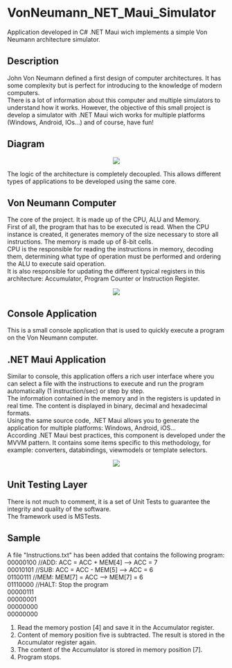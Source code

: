 # VonNeumann_NET_Maui_Simulator
Application developed in C# .NET Maui wich implements a simple Von Neumann architecture simulator.
## Description
John Von Neumann defined a first design of computer architectures. It has some complexity but is perfect for introducing to the knowledge of modern computers.<br>
There is a lot of information about this computer and multiple simulators to understand how it works. However, the objective of this small project is
develop a simulator with .NET Maui wich works for multiple platforms (Windows, Android, IOs...) and of course, have fun!

## Diagram
<p align="center">
  <img src="../main/Diagram.png">
</p>
The logic of the architecture is completely decoupled. This allows different types of applications to be developed using the same core.

## Von Neumann Computer 
The core of the project. It is made up of the CPU, ALU and Memory.<br>
First of all, the program that has to be executed is read. When the CPU instance is created, it generates memory of the size necessary to store all instructions.
The memory is made up of 8-bit cells.<br>
CPU is the responsible for reading the instructions in memory, decoding them, determining what type of operation must be performed and ordering the ALU to execute said operation.<br>
It is also responsible for updating the different typical registers in this architecture: Accumulator, Program Counter or Instruction Register.
<p align="center">
  <img src="../main/Neumann.png">
</p>

## Console Application
This is a small console application that is used to quickly execute a program on the Von Neumann computer.

## .NET Maui Application
Similar to console, this application offers a rich user interface where you can select a file with the instructions to execute and run the program automatically (1 instruction/sec) or step by step.<br>
The information contained in the memory and in the registers is updated in real time. The content is displayed in binary, decimal and hexadecimal formats.<br>
Using the same source code, .NET Maui allows you to generate the application for multiple platforms: Windows, Android, iOS...<br>
According .NET Maui best practices, this component is developed under the MVVM pattern. It contains some items specific to this methodology, for example: converters, databindings, viewmodels or template selectors.<br>
<p align="center">
  <img src="../main/NeumannMaui.png">
</p>

## Unit Testing Layer
There is not much to comment, it is a set of Unit Tests to guarantee the integrity and quality of the software.<br>
The framework used is MSTests.

## Sample
A file "Instructions.txt" has been added that contains the following program:
00000100 //ADD:  ACC = ACC + MEM[4]  --> ACC  = 7<br>
00010101 //SUB:  ACC = ACC - MEM[5]  --> ACC  = 6<br>
01100111 //MEM:  MEM[7] = ACC        --> MEM[7] = 6<br>
01110000 //HALT: Stop the program<br>
00000111<br>
00000001<br>
00000000<br>
00000000<br>

1. Read the memory postion [4] and save it in the Accumulator register. 
2. Content of memory position five is subtracted. The result is stored in the Accumulator register again.
3. The content of the Accumulator is stored in memory position [7].
4. Program stops.


